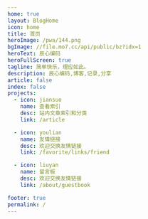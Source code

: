 ```yaml
---
home: true
layout: BlogHome
icon: home
title: 首页
heroImage: /pwa/144.png
bgImage: //file.mo7.cc/api/public/bz?idx=1
heroText: 辰心编码
heroFullScreen: true
tagline: 简单快乐，理应如此。
description: 辰心编码,博客,记录,分享
article: false
index: false
projects:
  - icon: jiansuo
    name: 查看索引
    desc: 站内文章索引和分类
    link: /article

  - icon: youlian
    name: 友情链接
    desc: 欢迎交换友情链接
    link: /favorite/links/friend

  - icon: liuyan
    name: 留言板
    desc: 欢迎交换友情链接
    link: /about/guestbook

footer: true
permalink: /
---
```

